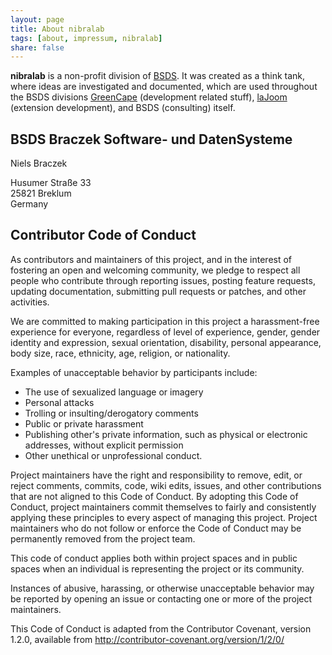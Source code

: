 ```yaml
---
layout: page
title: About nibralab
tags: [about, impressum, nibralab]
share: false
---
```


**nibralab** is a non-profit division of [BSDS](http://bsds.de).
It was created as a think tank, where ideas are investigated and documented, which are used throughout the BSDS divisions
[GreenCape](http://greencape.github.io) (development related stuff), [laJoom](http://laJoom.com) (extension development), and
BSDS (consulting) itself.

<div class="org" itemprop="affiliation" title="Organization" itemscope="itemscope" itemtype="http://www.data-vocabulary.org/Organization/">
    <div class="vcard">
        <h2 class="organization-name fn" itemprop="name">BSDS Braczek Software- und DatenSysteme</h2>
        <p>Niels Braczek</p> 
        <div class="adr" itemprop="address" itemscope="itemscope" itemtype="http://data-vocabulary.org/Address/">
            <span class="street-address" itemprop="street-address">Husumer Straße 33</span><br />
            <span class="postal-code" itemprop="postal-code">25821</span>
            <span class="locality" itemprop="locality">Breklum</span><br />
            <!-- <abbr class="region" itemprop="region" title="Florida">FL</abbr> -->
            <span class="country-name" itemprop="country-name">Germany</span>
            <span class="geo" itemprop="geo" itemscope="itemscope" itemtype="http://data-vocabulary.org/Geo/" style="display: none;">
                <abbr class="latitude" itemprop="latitude" title="54.60588">54.60588</abbr>
                <abbr class="longitude" itemprop="longitude" title="8.98127">8.98127</abbr>
            </span>
        </div>
    </div>
</div>

## Contributor Code of Conduct

As contributors and maintainers of this project, and in the interest of fostering an open and welcoming community, we pledge to respect all people who contribute through reporting issues, posting feature requests, updating documentation, submitting pull requests or patches, and other activities.

We are committed to making participation in this project a harassment-free experience for everyone, regardless of level of experience, gender, gender identity and expression, sexual orientation, disability, personal appearance, body size, race, ethnicity, age, religion, or nationality.

Examples of unacceptable behavior by participants include:

  - The use of sexualized language or imagery
  - Personal attacks
  - Trolling or insulting/derogatory comments
  - Public or private harassment
  - Publishing other's private information, such as physical or electronic addresses, without explicit permission
  - Other unethical or unprofessional conduct.

Project maintainers have the right and responsibility to remove, edit, or reject comments, commits, code, wiki edits, issues, and other contributions that are not aligned to this Code of Conduct. By adopting this Code of Conduct, project maintainers commit themselves to fairly and consistently applying these principles to every aspect of managing this project. Project maintainers who do not follow or enforce the Code of Conduct may be permanently removed from the project team.

This code of conduct applies both within project spaces and in public spaces when an individual is representing the project or its community.

Instances of abusive, harassing, or otherwise unacceptable behavior may be reported by opening an issue or contacting one or more of the project maintainers.

This Code of Conduct is adapted from the Contributor Covenant, version 1.2.0, available from http://contributor-covenant.org/version/1/2/0/

